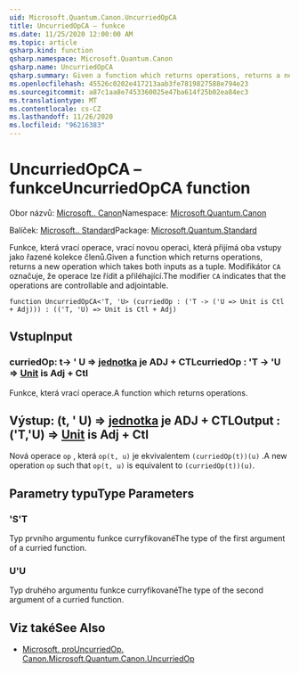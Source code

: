 ```yaml
---
uid: Microsoft.Quantum.Canon.UncurriedOpCA
title: UncurriedOpCA – funkce
ms.date: 11/25/2020 12:00:00 AM
ms.topic: article
qsharp.kind: function
qsharp.namespace: Microsoft.Quantum.Canon
qsharp.name: UncurriedOpCA
qsharp.summary: Given a function which returns operations, returns a new operation which takes both inputs as a tuple. The modifier `CA` indicates that the operations are controllable and adjointable.
ms.openlocfilehash: 45526c0202e417213aab3fe7819827588e794e23
ms.sourcegitcommit: a87c1aa8e7453360025e47ba614f25b02ea84ec3
ms.translationtype: MT
ms.contentlocale: cs-CZ
ms.lasthandoff: 11/26/2020
ms.locfileid: "96216383"
---
```

# <a name="uncurriedopca-function"></a><span data-ttu-id="080b8-102">UncurriedOpCA – funkce</span><span class="sxs-lookup"><span data-stu-id="080b8-102">UncurriedOpCA function</span></span>

<span data-ttu-id="080b8-103">Obor názvů: [Microsoft.. Canon](xref:Microsoft.Quantum.Canon)</span><span class="sxs-lookup"><span data-stu-id="080b8-103">Namespace: [Microsoft.Quantum.Canon](xref:Microsoft.Quantum.Canon)</span></span>

<span data-ttu-id="080b8-104">Balíček: [Microsoft.. Standard](https://nuget.org/packages/Microsoft.Quantum.Standard)</span><span class="sxs-lookup"><span data-stu-id="080b8-104">Package: [Microsoft.Quantum.Standard](https://nuget.org/packages/Microsoft.Quantum.Standard)</span></span>


<span data-ttu-id="080b8-105">Funkce, která vrací operace, vrací novou operaci, která přijímá oba vstupy jako řazené kolekce členů.</span><span class="sxs-lookup"><span data-stu-id="080b8-105">Given a function which returns operations, returns a new operation which takes both inputs as a tuple.</span></span>
<span data-ttu-id="080b8-106">Modifikátor `CA` označuje, že operace lze řídit a přiléhající.</span><span class="sxs-lookup"><span data-stu-id="080b8-106">The modifier `CA` indicates that the operations are controllable and adjointable.</span></span>

```qsharp
function UncurriedOpCA<'T, 'U> (curriedOp : ('T -> ('U => Unit is Ctl + Adj))) : (('T, 'U) => Unit is Ctl + Adj)
```


## <a name="input"></a><span data-ttu-id="080b8-107">Vstup</span><span class="sxs-lookup"><span data-stu-id="080b8-107">Input</span></span>

### <a name="curriedop--t---u--unit--is-adj--ctl"></a><span data-ttu-id="080b8-108">curriedOp: t-> ' U => [jednotka](xref:microsoft.quantum.lang-ref.unit)  je ADJ + CTL</span><span class="sxs-lookup"><span data-stu-id="080b8-108">curriedOp : 'T -> 'U => [Unit](xref:microsoft.quantum.lang-ref.unit)  is Adj + Ctl</span></span>

<span data-ttu-id="080b8-109">Funkce, která vrací operace.</span><span class="sxs-lookup"><span data-stu-id="080b8-109">A function which returns operations.</span></span>



## <a name="output--tu--unit--is-adj--ctl"></a><span data-ttu-id="080b8-110">Výstup: (t, ' U) => [jednotka](xref:microsoft.quantum.lang-ref.unit)  je ADJ + CTL</span><span class="sxs-lookup"><span data-stu-id="080b8-110">Output : ('T,'U) => [Unit](xref:microsoft.quantum.lang-ref.unit)  is Adj + Ctl</span></span>

<span data-ttu-id="080b8-111">Nová operace `op` , která `op(t, u)` je ekvivalentem `(curriedOp(t))(u)` .</span><span class="sxs-lookup"><span data-stu-id="080b8-111">A new operation `op` such that `op(t, u)` is equivalent to `(curriedOp(t))(u)`.</span></span>

## <a name="type-parameters"></a><span data-ttu-id="080b8-112">Parametry typu</span><span class="sxs-lookup"><span data-stu-id="080b8-112">Type Parameters</span></span>

### <a name="t"></a><span data-ttu-id="080b8-113">'S</span><span class="sxs-lookup"><span data-stu-id="080b8-113">'T</span></span>

<span data-ttu-id="080b8-114">Typ prvního argumentu funkce curryfikované</span><span class="sxs-lookup"><span data-stu-id="080b8-114">The type of the first argument of a curried function.</span></span>
### <a name="u"></a><span data-ttu-id="080b8-115">U</span><span class="sxs-lookup"><span data-stu-id="080b8-115">'U</span></span>

<span data-ttu-id="080b8-116">Typ druhého argumentu funkce curryfikované</span><span class="sxs-lookup"><span data-stu-id="080b8-116">The type of the second argument of a curried function.</span></span>

## <a name="see-also"></a><span data-ttu-id="080b8-117">Viz také</span><span class="sxs-lookup"><span data-stu-id="080b8-117">See Also</span></span>

- [<span data-ttu-id="080b8-118">Microsoft. proUncurriedOp. Canon.</span><span class="sxs-lookup"><span data-stu-id="080b8-118">Microsoft.Quantum.Canon.UncurriedOp</span></span>](xref:Microsoft.Quantum.Canon.UncurriedOp)